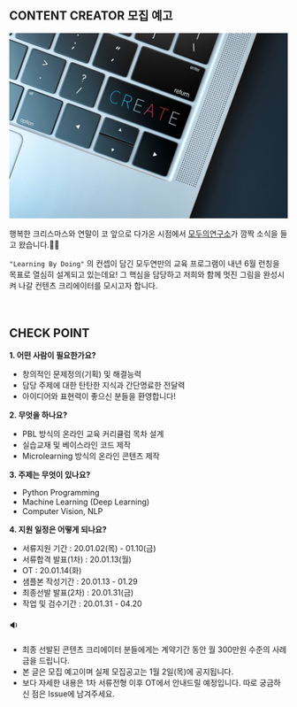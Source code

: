 
## CONTENT CREATOR 모집 예고

![Alt text](/create.jpg)

행복한 크리스마스와 연말이 코 앞으로 다가온 시점에서 [모두의연구소](https://home.modulabs.co.kr/)가 깜짝 소식을 들고 왔습니다.🎅🎁

`"Learning By Doing"` 의 컨셉이 담긴 모두연만의 교육 프로그램이 내년 6월 런칭을 목표로 열심히 설계되고 있는데요!
그 핵심을 담당하고 저희와 함께 멋진 그림을 완성시켜 나갈 컨텐츠 크리에이터를 모시고자 합니다.

　

## CHECK POINT

**1. 어떤 사람이 필요한가요?**
* 창의적인 문제정의(기획) 및 해결능력
* 담당 주제에 대한 탄탄한 지식과 간단명료한 전달력
* 아이디어와 표현력이 좋으신 분들을 환영합니다!


**2. 무엇을 하나요?**
* PBL 방식의 온라인 교육 커리큘럼 목차 설계
* 실습교재 및 베이스라인 코드 제작
* Microlearning 방식의 온라인 콘텐츠 제작


**3. 주제는 무엇이 있나요?**
* Python Programming
* Machine Learning (Deep Learning)
* Computer Vision, NLP


**4. 지원 일정은 어떻게 되나요?**
* 서류지원 기간 : 20.01.02(목) - 01.10(금)
* 서류합격 발표(1차) : 20.01.13(월)
* OT : 20.01.14(화)
* 샘플본 작성기간 : 20.01.13 - 01.29
* 최종선발 발표(2차) : 20.01.31(금)
* 작업 및 검수기간 : 20.01.31 - 04.20


#### 🔉
* 최종 선발된 콘텐츠 크리에이터 분들에게는 계약기간 동안 월 300만원 수준의 사례금을 드립니다.
* 본 글은 모집 예고이며 실제 모집공고는 1월 2일(목)에 공지됩니다. 
* 보다 자세한 내용은 1차 서류전형 이후 OT에서 안내드릴 예정입니다. 따로 궁금하신 점은 Issue에 남겨주세요.
